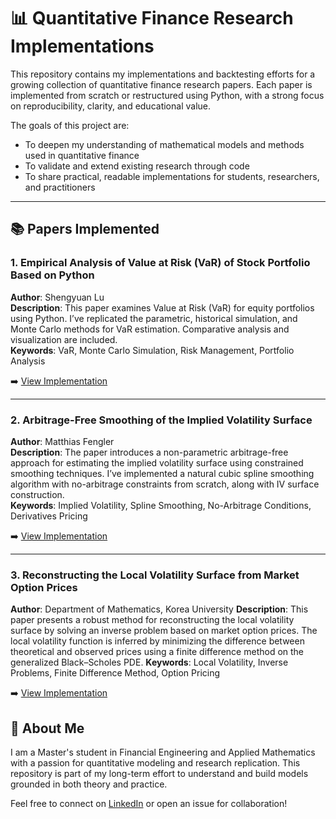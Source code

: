 # 📊 Quantitative Finance Research Implementations

This repository contains my implementations and backtesting efforts for a growing collection of quantitative finance research papers. Each paper is implemented from scratch or restructured using Python, with a strong focus on reproducibility, clarity, and educational value.

The goals of this project are:

- To deepen my understanding of mathematical models and methods used in quantitative finance  
- To validate and extend existing research through code  
- To share practical, readable implementations for students, researchers, and practitioners

---

## 📚 Papers Implemented

### 1. **Empirical Analysis of Value at Risk (VaR) of Stock Portfolio Based on Python**  
**Author**: Shengyuan Lu  
**Description**: This paper examines Value at Risk (VaR) for equity portfolios using Python. I’ve replicated the parametric, historical simulation, and Monte Carlo methods for VaR estimation. Comparative analysis and visualization are included.  
**Keywords**: VaR, Monte Carlo Simulation, Risk Management, Portfolio Analysis  

➡️ [View Implementation](https://github.com/Jeetmu/Empirical-Analysis-of-Value-at-Risk-VaR-of-Stock-Portfolio)

---

### 2. **Arbitrage-Free Smoothing of the Implied Volatility Surface**  
**Author**: Matthias Fengler  
**Description**: The paper introduces a non-parametric arbitrage-free approach for estimating the implied volatility surface using constrained smoothing techniques. I’ve implemented a natural cubic spline smoothing algorithm with no-arbitrage constraints from scratch, along with IV surface construction.  
**Keywords**: Implied Volatility, Spline Smoothing, No-Arbitrage Conditions, Derivatives Pricing  

➡️ [View Implementation](https://github.com/Jeetmu/Arbitrage-free-smoothing-of-the-implied-volatility-surface)

---

### 3. **Reconstructing the Local Volatility Surface from Market Option Prices**
**Author**: Department of Mathematics, Korea University
**Description**: This paper presents a robust method for reconstructing the local volatility surface by solving an inverse problem based on market option prices. The local volatility function is inferred by minimizing the difference between theoretical and observed prices using a finite difference method on the generalized Black–Scholes PDE.
**Keywords**: Local Volatility, Inverse Problems, Finite Difference Method, Option Pricing

➡️ [View Implementation](https://github.com/Jeetmu/local_volatility_model)

## 🧠 About Me

I am a Master's student in Financial Engineering and Applied Mathematics with a passion for quantitative modeling and research replication. This repository is part of my long-term effort to understand and build models grounded in both theory and practice.

Feel free to connect on [LinkedIn](https://www.linkedin.com/in/geet-mukherjee/) or open an issue for collaboration!
